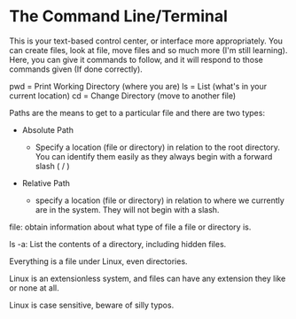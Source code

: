 # The Command Line/Terminal

This is your text-based control center, or interface more appropriately. You can create files, look at file, move files and so much more (I'm still learning). Here, you can give it commands to follow, and it will respond to those commands given (If done correctly).

pwd = Print Working Directory (where you are)
ls = List (what's in your current location)
cd = Change Directory (move to another file)

Paths are the means to get to a particular file and there are two types:

- Absolute Path 
  - Specify a location (file or directory) in relation to the root directory. You can identify them easily as they always begin with a forward slash ( / )

- Relative Path
  - specify a location (file or directory) in relation to where we currently are in the system. They will not begin with a slash.

file: obtain information about what type of file a file or directory is.

ls -a: List the contents of a directory, including hidden files.

Everything is a file under Linux, even directories.

Linux is an extensionless system, and files can have any extension they like or none at all.

Linux is case sensitive, beware of silly typos.

